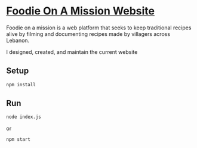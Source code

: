 # [Foodie On A Mission Website](https://www.foodieonamission.com/)


Foodie on a mission is a web platform that seeks to keep traditional recipes alive by filming and documenting
recipes made by villagers across Lebanon.

I designed, created, and maintain the current website



## Setup

```bash
npm install
```

## Run

```bash
node index.js
```
or 
```bash
npm start
```
